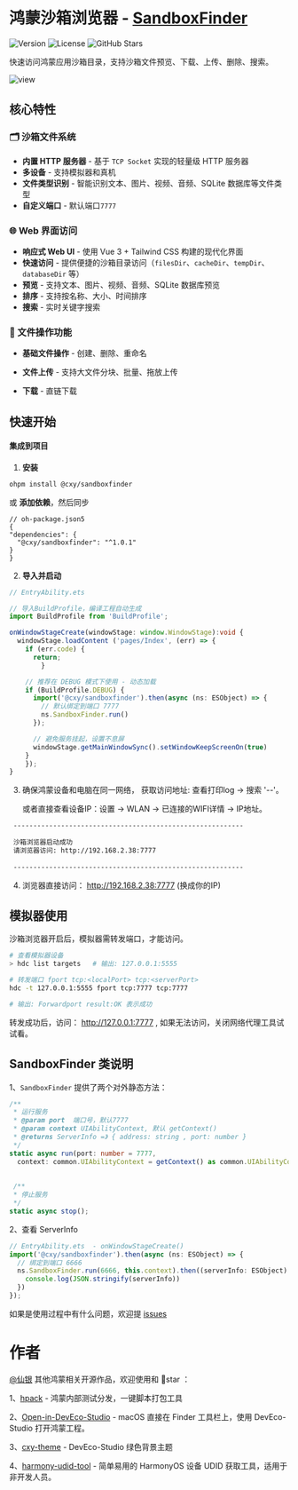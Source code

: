 # 鸿蒙沙箱浏览器 - [SandboxFinder](https://github.com/iHongRen/SandboxFinder)

![Version](https://img.shields.io/badge/version-1.0.1-blue)  ![License](https://img.shields.io/badge/License-Apache%202.0-green.svg) ![GitHub Stars](https://img.shields.io/github/stars/iHongRen/SandboxFinder.svg?style=social)

快速访问鸿蒙应用沙箱目录，支持沙箱文件预览、下载、上传、删除、搜索。

![view](https://7up.pics/images/2025/07/24/view.png)

## 核心特性

### 🗂️ 沙箱文件系统

- **内置 HTTP 服务器** - 基于 `TCP Socket` 实现的轻量级 HTTP 服务器
- **多设备** - 支持模拟器和真机
- **文件类型识别** - 智能识别文本、图片、视频、音频、SQLite 数据库等文件类型
- **自定义端口** - 默认端口`7777`

### 🌐 Web 界面访问

- **响应式 Web UI** - 使用 Vue 3 + Tailwind CSS 构建的现代化界面
- **快速访问** - 提供便捷的沙箱目录访问（`filesDir`、`cacheDir`、`tempDir`、`databaseDir` 等）
- **预览** - 支持文本、图片、视频、音频、SQLite 数据库预览
- **排序** - 支持按名称、大小、时间排序
- **搜索** - 实时关键字搜索

### 📁 文件操作功能

- **基础文件操作** - 创建、删除、重命名

- **文件上传** - 支持大文件分块、批量、拖放上传

- **下载** - 直链下载

## 快速开始

#### 集成到项目

1. **安装**

```sh
ohpm install @cxy/sandboxfinder
```

或 **添加依赖**，然后同步

  ```json5
// oh-package.json5
{
  "dependencies": {
    "@cxy/sandboxfinder": "^1.0.1"
  }
}
  ```

2. **导入并启动**

```typescript
// EntryAbility.ets

// 导入BuildProfile，编译工程自动生成
import BuildProfile from 'BuildProfile';

onWindowStageCreate(windowStage: window.WindowStage):void {
  windowStage.loadContent ('pages/Index', (err) => {
  	if (err.code) {
      return;
		}

    // 推荐在 DEBUG 模式下使用 - 动态加载
    if (BuildProfile.DEBUG) {
      import('@cxy/sandboxfinder').then(async (ns: ESObject) => {
        // 默认绑定到端口 7777
        ns.SandboxFinder.run()
      });

      // 避免服务挂起，设置不息屏
      windowStage.getMainWindowSync().setWindowKeepScreenOn(true)
    }
	});
}
```

3. 确保鸿蒙设备和电脑在同一网络， 获取访问地址:  查看打印log -> 搜索 '--'。

   或者直接查看设备IP：设置 -> WLAN -> 已连接的WIFI详情 -> IP地址。

  ```sh
   ----------------------------------------------------------
   
   沙箱浏览器启动成功
   请浏览器访问: http://192.168.2.38:7777
   
   ----------------------------------------------------------
  ```

4. 浏览器直接访问： http://192.168.2.38:7777  (换成你的IP)

## 模拟器使用

沙箱浏览器开启后，模拟器需转发端口，才能访问。

```sh
# 查看模拟器设备
> hdc list targets   # 输出: 127.0.0.1:5555

# 转发端口 fport tcp:<localPort> tcp:<serverPort>
hdc -t 127.0.0.1:5555 fport tcp:7777 tcp:7777   

# 输出: Forwardport result:OK 表示成功
```

转发成功后，访问： http://127.0.0.1:7777  , 如果无法访问，关闭网络代理工具试试看。

## SandboxFinder 类说明

1、`SandboxFinder` 提供了两个对外静态方法：

```ts
/**
 * 运行服务
 * @param port  端口号，默认7777
 * @param context UIAbilityContext, 默认 getContext()
 * @returns ServerInfo =》 { address: string , port: number }
 */
static async run(port: number = 7777,
  context: common.UIAbilityContext = getContext() as common.UIAbilityContext): Promise<ServerInfo>;
    
    
 /**
 * 停止服务
 */
static async stop();
```

2、查看 ServerInfo

```ts
// EntryAbility.ets  - onWindowStageCreate()
import('@cxy/sandboxfinder').then(async (ns: ESObject) => {
  // 绑定到端口 6666
  ns.SandboxFinder.run(6666, this.context).then((serverInfo: ESObject) => {
    console.log(JSON.stringify(serverInfo))
  })
});
```



如果是使用过程中有什么问题，欢迎提 [issues](https://github.com/iHongRen/SandboxFinder/issues)

# 作者

[@仙银](https://github.com/iHongRen) 其他鸿蒙相关开源作品，欢迎使用和 🌟star ：

1、[hpack](https://github.com/iHongRen/hpack) - 鸿蒙内部测试分发，一键脚本打包工具

2、[Open-in-DevEco-Studio](https://github.com/iHongRen/Open-in-DevEco-Studio)  - macOS 直接在 Finder 工具栏上，使用
DevEco-Studio 打开鸿蒙工程。

3、[cxy-theme](https://github.com/iHongRen/cxy-theme) - DevEco-Studio 绿色背景主题

4、[harmony-udid-tool](https://github.com/iHongRen/harmony-udid-tool) -  简单易用的 HarmonyOS 设备 UDID 获取工具，适用于非开发人员。